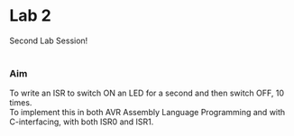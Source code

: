 # Lab 2
Second Lab Session!  
<br>

### Aim
To write an ISR to switch ON an LED for a second and then switch OFF, 10 times.  
To implement this in both AVR Assembly Language Programming and with C-interfacing, with both ISR0 and ISR1.  